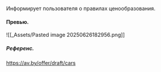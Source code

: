 Информирует пользователя о правилах ценообразования.
#### Превью.
![[_Assets/Pasted image 20250626182956.png]]

##### Референс.
https://av.by/offer/draft/cars